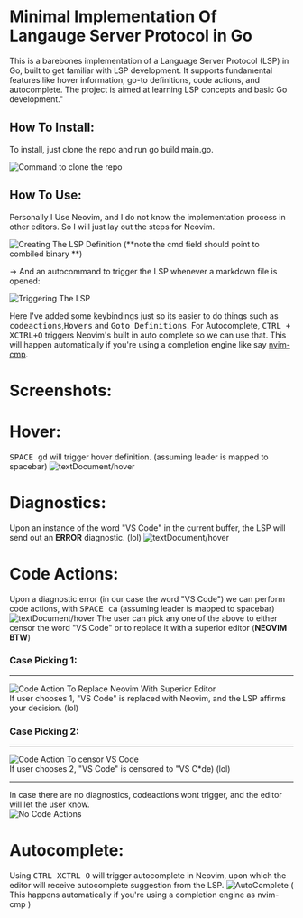 # Minimal Implementation Of Langauge Server Protocol in Go

This is a barebones implementation of a Language Server Protocol (LSP) in Go, built to get familiar with LSP development. It supports fundamental features like hover information, go-to definitions, code actions, and autocomplete. The project is aimed at learning LSP concepts and basic Go development."

## How To Install:
To install, just clone the repo and run go build main.go.

![Command to clone the repo](https://raw.githubusercontent.com/WizOfOz-1/Golang-LSP/refs/heads/main/assets/git_clone.png)

## How To Use:

Personally I Use Neovim, and I do not know the implementation process in other editors. So I will just lay out the steps for Neovim. 

![Creating The LSP Definition](https://raw.githubusercontent.com/WizOfOz-1/Golang-LSP/refs/heads/main/assets/start_client.png)
(**note the cmd field should point to combiled binary **)

->  And an autocommand to trigger the LSP whenever a markdown file is opened:

![Triggering The LSP](https://raw.githubusercontent.com/WizOfOz-1/Golang-LSP/refs/heads/main/assets/autocmd.png)

Here I've added some keybindings just so its easier to do things such as <kbd>codeactions</kbd>,<kbd>Hovers</kbd> and <kbd>Goto Definitions</kbd>. For Autocomplete, <kbd>CTRL + X</kbd><kbd>CTRL+O</kbd> triggers Neovim's built in auto complete so we can use that. This will happen automatically if you're using a completion engine like say [nvim-cmp](https://github.com/hrsh7th/nvim-cmp). 

# Screenshots:
# Hover:
<kbd> SPACE gd</kbd> will trigger hover definition. (assuming leader is mapped to spacebar)
![textDocument/hover](https://raw.githubusercontent.com/WizOfOz-1/Golang-LSP/refs/heads/main/assets/screenshot-20241021111411.png)

# Diagnostics:
Upon an instance of the word "VS Code" in the current buffer, the LSP will send out an **ERROR** diagnostic. (lol)
![textDocument/hover](https://github.com/WizOfOz-1/Golang-LSP/blob/main/assets/screenshot-20241021111503.png?raw=true)

# Code Actions:
Upon a diagnostic error (in our case the word "VS Code") we can perform code actions, with <kbd>SPACE ca</kbd> (assuming leader is mapped to spacebar)
![textDocument/hover](https://github.com/WizOfOz-1/Golang-LSP/blob/main/assets/screenshot-20241021111514.png?raw=true)
The user can pick any one of the above to either censor the word "VS Code" or to replace it with a superior editor (**NEOVIM BTW**)

### Case Picking 1:
___
![Code Action To Replace Neovim With Superior Editor](https://github.com/WizOfOz-1/Golang-LSP/blob/main/assets/screenshot-20241021111612.png?raw=true)<br>
If user chooses 1, "VS Code" is replaced with Neovim, and the LSP affirms your decision. (lol)


### Case Picking 2:
___
![Code Action To censor VS Code](https://github.com/WizOfOz-1/Golang-LSP/blob/main/assets/screenshot-20241021111528.png?raw=true)<br>
If user chooses 2, "VS Code" is censored to "VS C*de) (lol)
___
In case there are no diagnostics, codeactions wont trigger, and the editor will let the user know.<br>
![No Code Actions](https://github.com/WizOfOz-1/Golang-LSP/blob/main/assets/screenshot-20241021111434.png?raw=true)

# Autocomplete:
Using <kbd>CTRL X</kbd><kbd>CTRL O</kbd> will trigger autocomplete in Neovim, upon which the editor will receive autocomplete suggestion from the LSP.
![AutoComplete](https://github.com/WizOfOz-1/Golang-LSP/blob/main/assets/screenshot-20241021111658.png?raw=true)
( This happens automatically if you're using a completion engine as nvim-cmp )

